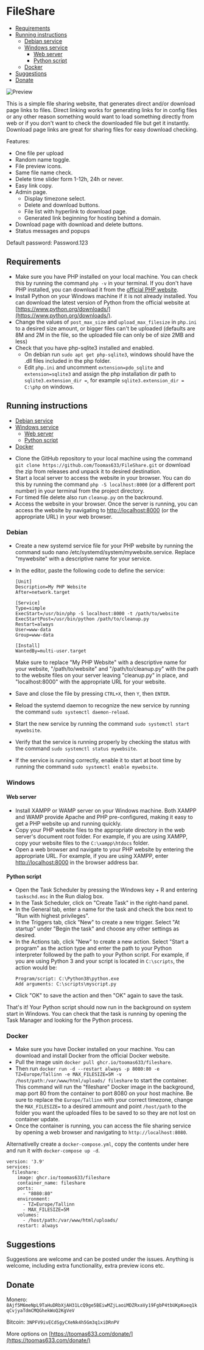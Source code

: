 # FileShare

- [Requirements](#requirements)
- [Running instructions](#running-instructions)
  - [Debian service](#debian)
  - [Windows service](#windows)
    - [Web server](#web-server)
    - [Python script](#python-script)
  - [Docker](#docker)
- [Suggestions](#suggestions)
- [Donate](#donate)

![Preview](https://raw.githubusercontent.com/Toomas633/FileShare/main/.github/preview/preview.gif)

This is a simple file sharing website, that generates direct and/or download page links to files. Direct linking works for generating links for in config files or any other reason something would want to load something directly from web or if you don't want to check the downloaded file but get it instantly. Download page links are great for sharing files for easy download checking.

Features:

* One file per upload
* Random name toggle.
* File preview icons.
* Same file name check.
* Delete time slider form  1-12h, 24h or never.
* Easy link copy.
* Admin page.
  * Display timezone select.
  * Delete and download buttons.
  * File list with hyperlink to download page.
  * Generated link beginning for hosting behind a domain.
* Download page with download and delete buttons.
* Status messages and popups

Default password: Password.123

## Requirements

* Make sure you have PHP installed on your local machine. You can check this by running the command `php -v` in your terminal. If you don't have PHP installed, you can download it from the [official PHP website](https://www.php.net/).
* Install Python on your Windows machine if it is not already installed. You can download the latest version of Python from the official website at [https://www.python.org/downloads/](https://www.python.org/downloads/).
* Change the values of `post_max_size` and  `upload_max_filesize` in `php.ini` to a desired size amount, or bigger files can't be uploaded (defaults are 8M and 2M in the file, so the uploaded file can only be of size 2MB and less)
* Check that you have php-sqlite3 installed and enabled.
  * On debian run `sudo apt get php-sqlite3`, windows should have the .dll files included in the php folder.
  * Edit `php.ini` and uncomment `extension=pdo_sqlite` and `extension=sqlite3` and assign the php installation dir path to `sqlite3.extension_dir =`, for example `sqlite3.extension_dir = C:\php` on windows.

## Running instructions

- [Debian service](#debian)
- [Windows service](#windows)
  - [Web server](#web-server)
  - [Python script](#python-script)
- [Docker](#docker)

* Clone the GitHub repository to your local machine using the command `git clone https://github.com/Toomas633/FileShare.git` or download the zip from releases and unpack it to desired destination.
* Start a local server to access the website in your browser. You can do this by running the command `php -S localhost:8000` (or a different port number) in your terminal from the project directory.
* For timed file delete also run `cleanup.py` on the backround.
* Access the website in your browser. Once the server is running, you can access the website by navigating to [http://localhost:8000](http://localhost:8000) (or the appropriate URL) in your web browser.

### Debian

* Create a new systemd service file for your PHP website by running the command sudo nano /etc/systemd/system/mywebsite.service. Replace "mywebsite" with a descriptive name for your service.
* In the editor, paste the following code to define the service:

  ```
  [Unit]
  Description=My PHP Website
  After=network.target

  [Service]
  Type=simple
  ExecStart=/usr/bin/php -S localhost:8000 -t /path/to/website
  ExecStartPost=/usr/bin/python /path/to/cleanup.py
  Restart=always
  User=www-data
  Group=www-data

  [Install]
  WantedBy=multi-user.target
  ```

  Make sure to replace "My PHP Website" with a descriptive name for your website, "/path/to/website" and "/path/to/cleanup.py" with the path to the website files on your server leaving "cleanup.py" in place, and "localhost:8000" with the appropriate URL for your website.
* Save and close the file by pressing `CTRL+X`, then `Y`, then `ENTER`.
* Reload the systemd daemon to recognize the new service by running the command `sudo systemctl daemon-reload`.
* Start the new service by running the command `sudo systemctl start mywebsite`.
* Verify that the service is running properly by checking the status with the command `sudo systemctl status mywebsite`.
* If the service is running correctly, enable it to start at boot time by running the command `sudo systemctl enable mywebsite`.

### Windows

#### Web server

* Install XAMPP or WAMP server on your Windows machine. Both XAMPP and WAMP provide Apache and PHP pre-configured, making it easy to get a PHP website up and running quickly.
* Copy your PHP website files to the appropriate directory in the web server's document root folder. For example, if you are using XAMPP, copy your website files to the `C:\xampp\htdocs` folder.
* Open a web browser and navigate to your PHP website by entering the appropriate URL. For example, if you are using XAMPP, enter [http://localhost:8000](http://localhost:8000) in the browser address bar.

#### Python script

* Open the Task Scheduler by pressing the Windows key + R and entering `taskschd.msc` in the Run dialog box.
* In the Task Scheduler, click on "Create Task" in the right-hand panel.
* In the General tab, enter a name for the task and check the box next to "Run with highest privileges".
* In the Triggers tab, click "New" to create a new trigger. Select "At startup" under "Begin the task" and choose any other settings as desired.
* In the Actions tab, click "New" to create a new action. Select "Start a program" as the action type and enter the path to your Python interpreter followed by the path to your Python script. For example, if you are using Python 3 and your script is located in `C:\scripts`, the action would be:
  ```
  Program/script: C:\Python38\python.exe
  Add arguments: C:\scripts\myscript.py
  ```
* Click "OK" to save the action and then "OK" again to save the task.

That's it! Your Python script should now run in the background on system start in Windows. You can check that the task is running by opening the Task Manager and looking for the Python process.

### Docker

* Make sure you have Docker installed on your machine. You can download and install Docker from the official Docker website.
* Pull the image usin `docker pull ghcr.io/toomas633/fileshare`. 
* Then run `docker run -d --restart always -p 8080:80 -e TZ=Europe/Tallinn -e MAX_FILESIZE=5M -v /host/path:/var/www/html/uploads/ fileshare` to start the container. This command will run the "fileshare" Docker image in the background, map port 80 from the container to port 8080 on your host machine. Be sure to replace the `Europe/Tallinn` with your correct timezone, change the `MAX_FILESIZE=` to a desired ammount and point `/host/path` to the folder you want the uploaded files to be saved to so they are not lost on container update.
* Once the container is running, you can access the file sharing service by opening a web browser and navigating to `http://localhost:8080`.

Alternativelly create a `docker-compose.yml`, copy the contents under here and run it with `docker-compose up -d`.
```
version: '3.9'
services:
  fileshare:
    image: ghcr.io/toomas633/fileshare
    container_name: fileshare
    ports:
      - "8080:80"
    environment:
      - TZ=Europe/Tallinn
      - MAX_FILESIZE=5M
    volumes:
      - /host/path:/var/www/html/uploads/
    restart: always
```


## Suggestions

Suggestions are welcome and can be posted under the issues. Anything is welcome, including extra functionality, extra preview icons etc.

## Donate

Monero: `8Ajf5M6meNpL9TaHuDRbXjAH31LcQ9ge5BEiwMZjLaoiMDZRxaVy19FgbP4tbUKpKoeq1kqCvjyaTdmCMQGhekWoQ2KgVeV`

Bitcoin: `3NPFV9ivECdSgyCXeNk4h5Gm3q1xiDRnPV`

More options on [https://toomas633.com/donate/](https://toomas633.com/donate/)
